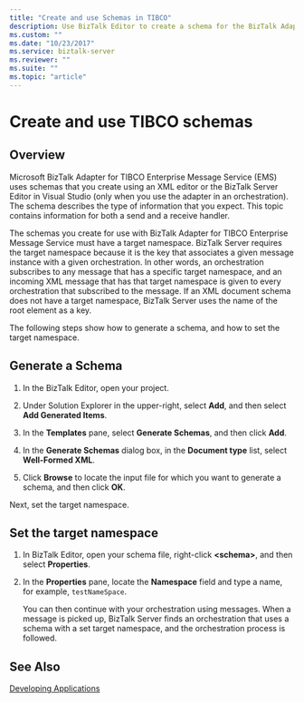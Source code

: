 ```yaml
---
title: "Create and use Schemas in TIBCO"
description: Use BizTalk Editor to create a schema for the BizTalk Adapter for TIBCO Enterprise Message Service, and set the target namespace in your schema for BizTalk Server
ms.custom: ""
ms.date: "10/23/2017"
ms.service: biztalk-server
ms.reviewer: ""
ms.suite: ""
ms.topic: "article"
---
```

# Create and use TIBCO schemas

## Overview
Microsoft BizTalk Adapter for TIBCO Enterprise Message Service (EMS) uses schemas that you create using an XML editor or the BizTalk Server Editor in Visual Studio (only when you use the adapter in an orchestration). The schema describes the type of information that you expect. This topic contains information for both a send and a receive handler.  
  
The schemas you create for use with BizTalk Adapter for TIBCO Enterprise Message Service must have a target namespace. BizTalk Server requires the target namespace because it is the key that associates a given message instance with a given orchestration. In other words, an orchestration subscribes to any message that has a specific target namespace, and an incoming XML message that has that target namespace is given to every orchestration that subscribed to the message. If an XML document schema does not have a target namespace, BizTalk Server uses the name of the root element as a key.  

The following steps show how to generate a schema, and how to set the target namespace.  
  
## Generate a Schema    
 
1.  In the BizTalk Editor, open your project.  
  
2.  Under Solution Explorer in the upper-right, select **Add**, and then select **Add Generated Items**.  
  
3.  In the **Templates** pane, select **Generate Schemas**, and then click **Add**.  
  
4.  In the **Generate Schemas** dialog box, in the **Document type** list, select **Well-Formed XML**.  
  
5.  Click **Browse** to locate the input file for which you want to generate a schema, and then click **OK**.  
  
Next, set the target namespace.  
  
## Set the target namespace  
  
1. In BizTalk Editor, open your schema file, right-click **\<schema\>**, and then select **Properties**.  
  
2. In the **Properties** pane, locate the **Namespace** field and type a name, for example, `testNameSpace`.  
  
   You can then continue with your orchestration using messages. When a message is picked up, BizTalk Server finds an orchestration that uses a schema with a set target namespace, and the orchestration process is followed.  
  
## See Also  
 [Developing Applications](../core/developing-applications5.md)